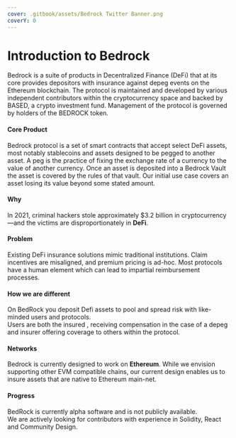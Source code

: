 ```yaml
---
cover: .gitbook/assets/Bedrock Twitter Banner.png
coverY: 0
---
```


# Introduction to Bedrock

Bedrock is a suite of products in Decentralized Finance (DeFi) that at its core provides depositors with insurance against depeg events on the Ethereum blockchain. The protocol is maintained and developed by various independent contributors within the cryptocurrency space and backed by BASED, a crypto investment fund. Management of the protocol is governed by holders of the BEDROCK token.&#x20;

#### Core Product



Bedrock protocol is a set of smart contracts that accept select DeFi assets, most notably stablecoins and assets designed to be pegged to another asset. A peg is the practice of fixing the exchange rate of a currency to the value of another currency. Once an asset is deposited into a Bedrock Vault the asset is covered by the rules of that vault. Our initial use case covers an asset losing its value beyond some stated amount.&#x20;



#### Why

In 2021, criminal hackers stole approximately $3.2 billion in cryptocurrency —and the victims are disproportionately in **DeFi**.

#### Problem

Existing DeFi insurance solutions mimic traditional institutions. Claim incentives are misaligned, and premium pricing is ad-hoc. Most protocols have a human element which can lead to impartial reimbursement processes.&#x20;



#### How we are different

On BedRock you deposit Defi assets to pool and spread risk with like-minded users and protocols.\
Users are both the insured , receiving compensation in the case of a depeg and insurer offering coverage to others within the protocol.

#### Networks

Bedrock is currently designed to work on **Ethereum**. While we envision supporting other EVM compatible chains, our current design enables us to insure assets that are native to Ethereum main-net.

#### Progress

BedRock is currently alpha software and is not publicly available.\
We are actively looking for contributors with experience in Solidity, React and Community Design.

####

